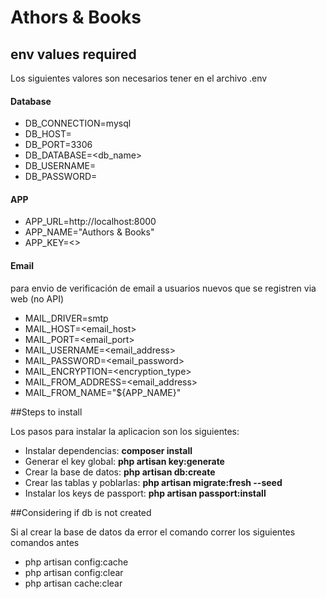 # Athors & Books

## env values required
Los siguientes valores son necesarios tener en el archivo .env
#### Database
- DB_CONNECTION=mysql
- DB_HOST=<host>
- DB_PORT=3306
- DB_DATABASE=<db_name>
- DB_USERNAME=<user>
- DB_PASSWORD=<password>

#### APP

- APP_URL=http://localhost:8000
- APP_NAME="Authors & Books"
- APP_KEY=<<key to be generated later>>

#### Email

<p>para envio de verificación de email a usuarios nuevos que se registren via web (no API)</p>

- MAIL_DRIVER=smtp
- MAIL_HOST=<email_host>
- MAIL_PORT=<email_port>
- MAIL_USERNAME=<email_address>
- MAIL_PASSWORD=<email_password>
- MAIL_ENCRYPTION=<encryption_type>
- MAIL_FROM_ADDRESS=<email_address>
- MAIL_FROM_NAME="${APP_NAME}"

##Steps to install

Los pasos para instalar la aplicacion son los siguientes:

- Instalar dependencias: **composer install**
- Generar el key global: **php artisan key:generate**
- Crear la base de datos: **php artisan db:create**
- Crear las tablas y poblarlas: **php artisan migrate:fresh --seed**
- Instalar los keys de passport: **php artisan passport:install**

##Considering if db is not created

Si al crear la base de datos da error el comando correr los siguientes comandos antes
- php artisan config:cache
- php artisan config:clear
- php artisan cache:clear
